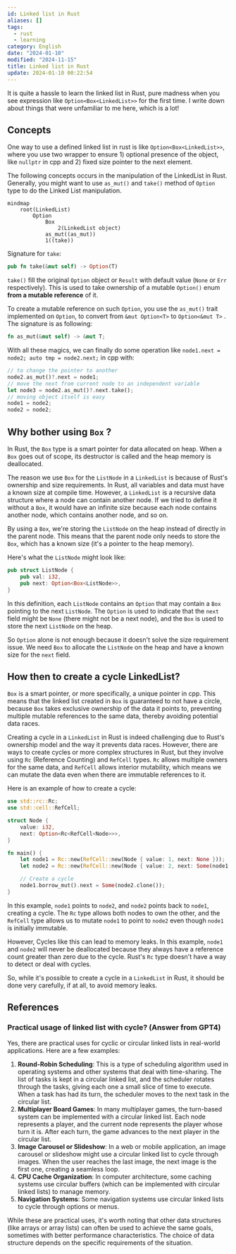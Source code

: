```yaml
---
id: Linked list in Rust
aliases: []
tags:
  - rust
  - learning
category: English
date: "2024-01-10"
modified: "2024-11-15"
title: Linked list in Rust
update: 2024-01-10 00:22:54
---
```


It is quite a hassle to learn the linked list in Rust, pure madness when you see expression like `Option<Box<LinkedList>>` for the first time. I write down about things that were unfamiliar to me here, which is a lot!

## Concepts

One way to use a defined linked list in rust is like `Option<Box<LinkedList>>`, where you use two wrapper to ensure 1) optional presence of the object, like `nullptr` in cpp and 2) fixed size pointer to the next element.

The following concepts occurs in the manipulation of the LinkedList in Rust. Generally, you might want to use `as_mut()` and `take()` method of `Option` type to do the Linked List manipulation.

```mermaid
mindmap
	root(LinkedList)
		Option
			Box
				2(LinkedList object)
			as_mut((as_mut))
			1((take))
```

Signature for `take`:

```rust
pub fn take(&mut self) -> Option(T)
```

`take()` fill the original `Option` object or `Result` with default value (`None` or `Err` respectively). This is used to take ownership of a mutable `Option()` enum **from a mutable reference** of it.

To create a mutable reference on such `Option`, you use the `as_mut()` trait implemented on `Option`, to convert from `&mut Option<T>` to `Option<&mut T>` . The signature is as following:

```rust
fn as_mut(&mut self) -> &mut T;
```

With all these magics, we can finally do some operation like `node1.next = node2; auto tmp = node2.next;` in cpp with:

```rust
// to change the pointer to another
node2.as_mut()?.next = node1;
// move the next from current node to an independent variable
let node3 = node2.as_mut()?.next.take();
// moving object itself is easy
node1 = node2;
node2 = node2;
```

## Why bother using `Box` ?

In Rust, the `Box` type is a smart pointer for data allocated on heap. When a `Box` goes out of scope, its destructor is called and the heap memory is deallocated.

The reason we use `Box` for the `ListNode` in a `LinkedList` is because of Rust's ownership and size requirements. In Rust, all variables and data must have a known size at compile time. However, a `LinkedList` is a recursive data structure where a node can contain another node. If we tried to define it without a `Box`, it would have an infinite size because each node contains another node, which contains another node, and so on.

By using a `Box`, we're storing the `ListNode` on the heap instead of directly in the parent node. This means that the parent node only needs to store the `Box`, which has a known size (it's a pointer to the heap memory).

Here's what the `ListNode` might look like:

```rust
pub struct ListNode {
    pub val: i32,
    pub next: Option<Box<ListNode>>,
}
```

In this definition, each `ListNode` contains an `Option` that may contain a `Box` pointing to the next `ListNode`. The `Option` is used to indicate that the `next` field might be `None` (there might not be a next node), and the `Box` is used to store the next `ListNode` on the heap.

So `Option` alone is not enough because it doesn't solve the size requirement issue. We need `Box` to allocate the `ListNode` on the heap and have a known size for the `next` field.

## How then to create a cycle LinkedList?

`Box` is a smart pointer, or more specifically, a unique pointer in cpp. This means that the linked list created in `Box` is guaranteed to not have a circle, because `Box` takes exclusive ownership of the data it points to, preventing multiple mutable references to the same data, thereby avoiding potential data races.

Creating a cycle in a `LinkedList` in Rust is indeed challenging due to Rust's ownership model and the way it prevents data races. However, there are ways to create cycles or more complex structures in Rust, but they involve using `Rc` (Reference Counting) and `RefCell` types. `Rc` allows multiple owners for the same data, and `RefCell` allows interior mutability, which means we can mutate the data even when there are immutable references to it.

Here is an example of how to create a cycle:

```rust
use std::rc::Rc;
use std::cell::RefCell;

struct Node {
    value: i32,
    next: Option<Rc<RefCell<Node>>>,
}

fn main() {
    let node1 = Rc::new(RefCell::new(Node { value: 1, next: None }));
    let node2 = Rc::new(RefCell::new(Node { value: 2, next: Some(node1.clone()) }));

    // Create a cycle
    node1.borrow_mut().next = Some(node2.clone());
}
```

In this example, `node1` points to `node2`, and `node2` points back to `node1`, creating a cycle. The `Rc` type allows both nodes to own the other, and the `RefCell` type allows us to mutate `node1` to point to `node2` even though `node1` is initially immutable.

However, Cycles like this can lead to memory leaks. In this example, `node1` and `node2` will never be deallocated because they always have a reference count greater than zero due to the cycle. Rust's `Rc` type doesn't have a way to detect or deal with cycles.

So, while it's possible to create a cycle in a `LinkedList` in Rust, it should be done very carefully, if at all, to avoid memory leaks.

## References

### Practical usage of linked list with cycle? (Answer from GPT4)

Yes, there are practical uses for cyclic or circular linked lists in real-world applications. Here are a few examples:

1. **Round-Robin Scheduling**: This is a type of scheduling algorithm used in operating systems and other systems that deal with time-sharing. The list of tasks is kept in a circular linked list, and the scheduler rotates through the tasks, giving each one a small slice of time to execute. When a task has had its turn, the scheduler moves to the next task in the circular list.
2. **Multiplayer Board Games**: In many multiplayer games, the turn-based system can be implemented with a circular linked list. Each node represents a player, and the current node represents the player whose turn it is. After each turn, the game advances to the next player in the circular list.
3. **Image Carousel or Slideshow**: In a web or mobile application, an image carousel or slideshow might use a circular linked list to cycle through images. When the user reaches the last image, the next image is the first one, creating a seamless loop.
4. **CPU Cache Organization**: In computer architecture, some caching systems use circular buffers (which can be implemented with circular linked lists) to manage memory.
5. **Navigation Systems**: Some navigation systems use circular linked lists to cycle through options or menus.

While these are practical uses, it's worth noting that other data structures (like arrays or array lists) can often be used to achieve the same goals, sometimes with better performance characteristics. The choice of data structure depends on the specific requirements of the situation.

